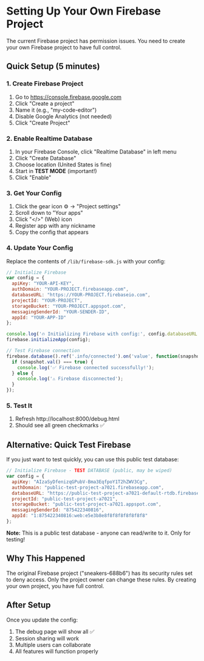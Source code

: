 # Setting Up Your Own Firebase Project

The current Firebase project has permission issues. You need to create your own Firebase project to have full control.

## Quick Setup (5 minutes)

### 1. Create Firebase Project
1. Go to https://console.firebase.google.com
2. Click "Create a project"
3. Name it (e.g., "my-code-editor")
4. Disable Google Analytics (not needed)
5. Click "Create Project"

### 2. Enable Realtime Database
1. In your Firebase Console, click "Realtime Database" in left menu
2. Click "Create Database"
3. Choose location (United States is fine)
4. Start in **TEST MODE** (important!)
5. Click "Enable"

### 3. Get Your Config
1. Click the gear icon ⚙️ → "Project settings"
2. Scroll down to "Your apps"
3. Click "</>" (Web) icon
4. Register app with any nickname
5. Copy the config that appears

### 4. Update Your Config
Replace the contents of `/lib/firebase-sdk.js` with your config:

```javascript
// Initialize Firebase
var config = {
  apiKey: "YOUR-API-KEY",
  authDomain: "YOUR-PROJECT.firebaseapp.com",
  databaseURL: "https://YOUR-PROJECT.firebaseio.com",
  projectId: "YOUR-PROJECT",
  storageBucket: "YOUR-PROJECT.appspot.com",
  messagingSenderId: "YOUR-SENDER-ID",
  appId: "YOUR-APP-ID"
};

console.log('🔥 Initializing Firebase with config:', config.databaseURL);
firebase.initializeApp(config);

// Test Firebase connection
firebase.database().ref('.info/connected').on('value', function(snapshot) {
  if (snapshot.val() === true) {
    console.log('✅ Firebase connected successfully!');
  } else {
    console.log('⚠️ Firebase disconnected');
  }
});
```

### 5. Test It
1. Refresh http://localhost:8000/debug.html
2. Should see all green checkmarks ✅

## Alternative: Quick Test Firebase

If you just want to test quickly, you can use this public test database:

```javascript
// Initialize Firebase - TEST DATABASE (public, may be wiped)
var config = {
  apiKey: "AIzaSyDfenizqGPubV-Bma3EqfpoY1T2hZWV3Cg",
  authDomain: "public-test-project-a7021.firebaseapp.com",
  databaseURL: "https://public-test-project-a7021-default-rtdb.firebaseio.com",
  projectId: "public-test-project-a7021",
  storageBucket: "public-test-project-a7021.appspot.com",
  messagingSenderId: "875422340816",
  appId: "1:875422340816:web:e5e3b8e8f8f8f8f8f8f8f8"
};
```

**Note:** This is a public test database - anyone can read/write to it. Only for testing!

## Why This Happened

The original Firebase project ("sneakers-688b6") has its security rules set to deny access. Only the project owner can change these rules. By creating your own project, you have full control.

## After Setup

Once you update the config:
1. The debug page will show all ✅
2. Session sharing will work
3. Multiple users can collaborate
4. All features will function properly